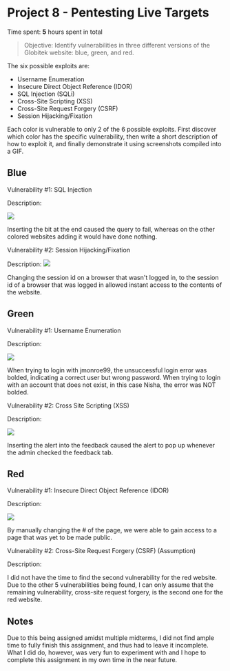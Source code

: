 # Project 8 - Pentesting Live Targets

Time spent: **5** hours spent in total

> Objective: Identify vulnerabilities in three different versions of the Globitek website: blue, green, and red.

The six possible exploits are:

* Username Enumeration
* Insecure Direct Object Reference (IDOR)
* SQL Injection (SQLi)
* Cross-Site Scripting (XSS)
* Cross-Site Request Forgery (CSRF)
* Session Hijacking/Fixation

Each color is vulnerable to only 2 of the 6 possible exploits. First discover which color has the specific vulnerability, then write a short description of how to exploit it, and finally demonstrate it using screenshots compiled into a GIF.

## Blue

Vulnerability #1: SQL Injection

Description:

<img src="https://i.imgur.com/kfcarvH.gif">

Inserting the bit at the end caused the query to fail, whereas on the other colored websites adding it would have done nothing.

Vulnerability #2: Session Hijacking/Fixation 

Description:
<img src="https://i.imgur.com/dqMC9ya.gif">

Changing the session id on a browser that wasn't logged in, to the session id of a browser that was logged in allowed instant access to the contents of the website.

## Green

Vulnerability #1: Username Enumeration

Description:

<img src="https://i.imgur.com/ZiINKfm.gif">

When trying to login with jmonroe99, the unsuccessful login error was bolded, indicating a correct user but wrong password. 
When trying to login with an account that does not exist, in this case Nisha, the error was NOT bolded.

Vulnerability #2: Cross Site Scripting (XSS)

Description:

<img src="https://i.imgur.com/EwVth76.gif">

Inserting the alert into the feedback caused the alert to pop up whenever the admin checked the feedback tab.


## Red

Vulnerability #1: Insecure Direct Object Reference (IDOR)

Description:

<img src="https://i.imgur.com/eDyymBG.gif">

By manually changing the # of the page, we were able to gain access to a page that was yet to be made public.

Vulnerability #2: Cross-Site Request Forgery (CSRF) (Assumption)

Description:

I did not have the time to find the second vulnerability for the red website. Due to the other 5 vulnerabilities being found, I can
only assume that the remaining vulnerability, cross-site request forgery, is the second one for the red website.


## Notes

Due to this being assigned amidst multiple midterms, I did not find ample time to fully finish this assignment, and thus had to leave it incomplete. 
What I did do, however, was very fun to experiment with and I hope to complete this assignment in my own time in the near future. 

